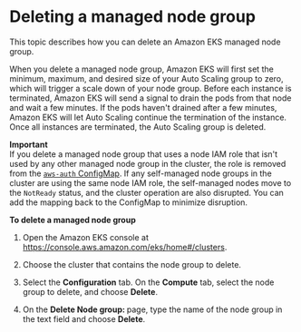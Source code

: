 # Deleting a managed node group<a name="delete-managed-node-group"></a>

This topic describes how you can delete an Amazon EKS managed node group\.

When you delete a managed node group, Amazon EKS will first set the minimum, maximum, and desired size of your Auto Scaling group to zero, which will trigger a scale down of your node group\. Before each instance is terminated, Amazon EKS will send a signal to drain the pods from that node and wait a few minutes\. If the pods haven't drained after a few minutes, Amazon EKS will let Auto Scaling continue the termination of the instance\. Once all instances are terminated, the Auto Scaling group is deleted\.

**Important**  
If you delete a managed node group that uses a node IAM role that isn't used by any other managed node group in the cluster, the role is removed from the [`aws-auth` ConfigMap](add-user-role.md)\. If any self\-managed node groups in the cluster are using the same node IAM role, the self\-managed nodes move to the `NotReady` status, and the cluster operation are also disrupted\. You can add the mapping back to the ConfigMap to minimize disruption\.

**To delete a managed node group**

1. Open the Amazon EKS console at [https://console\.aws\.amazon\.com/eks/home\#/clusters](https://console.aws.amazon.com/eks/home#/clusters)\.

1. Choose the cluster that contains the node group to delete\.

1. Select the **Configuration** tab\. On the **Compute** tab, select the node group to delete, and choose **Delete**\.

1. On the **Delete Node group: <node group name>** page, type the name of the node group in the text field and choose **Delete**\.